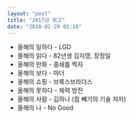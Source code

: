 ```yaml
---
layout: "post"
title: "2017년 회고"
date: "2018-01-29 01:18"
---
```



- 올해의 일하다 - LGD
- 올해의 읽다 - 82년생 김지영, 장정일
- 올해의 만화 - 중쇄를 찍자
- 올해의 보다 - 마더
- 올해의 쇼핑 - 브룩스브라더스
- 올해의 못하다 - 체력 방전
- 올해의 사람 - 김하나 (힘 빼기의 기술 저자)
- 올해의 나 - No Good
